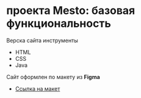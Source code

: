 # проекта Mesto: базовая функциональность

Верска сайта инструменты

* HTML
* CSS
* Java


Сайт оформлен по макету из **Figma**


* [Ссылка на макет](https://tatyanaganya.github.io/mesto/)


